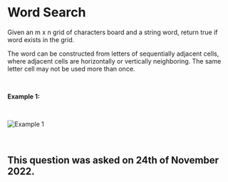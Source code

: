 # Word Search

Given an m x n grid of characters board and a string word, return true if word exists in the grid.

The word can be constructed from letters of sequentially adjacent cells, where adjacent cells are horizontally or vertically neighboring. The same letter cell may not be used more than once.

<br>

**Example 1:**

<br>

![Example 1](https://assets.leetcode.com/uploads/2020/11/04/word2.jpg)

<br>

## This question was asked on 24th of November 2022.
